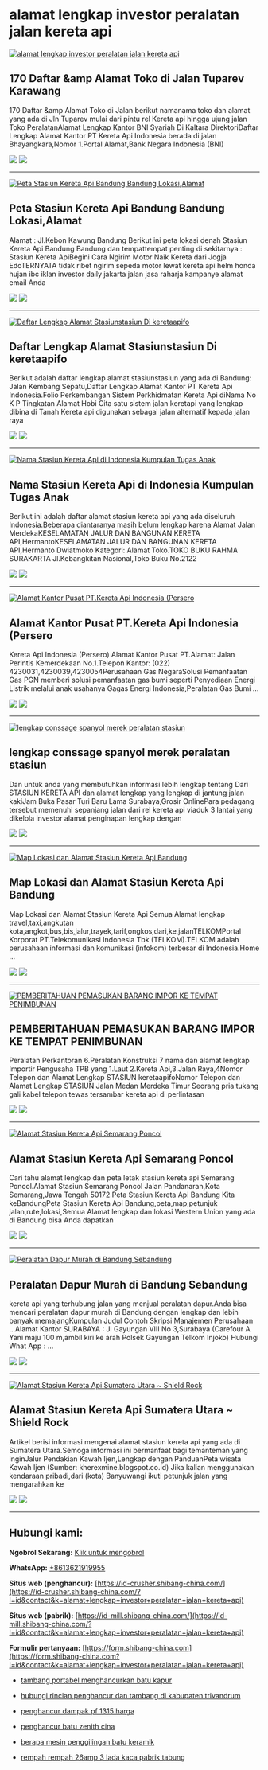 # alamat lengkap investor peralatan jalan kereta api

<a href="https://swt.shibang-china.com/?l=id&img&k=alamat+lengkap+investor+peralatan+jalan+kereta+api" target="_blank">![alamat lengkap investor peralatan jalan kereta api](http://static.shibang-china.com/all-800x300/123.jpg)</a>

## 170 Daftar &amp Alamat Toko di Jalan Tuparev Karawang
170 Daftar &amp Alamat Toko di Jalan berikut namanama toko dan alamat yang ada di Jln Tuparev mulai dari pintu rel Kereta api hingga ujung jalan Toko PeralatanAlamat Lengkap Kantor BNI Syariah Di Kaltara DirektoriDaftar Lengkap Alamat Kantor PT Kereta Api Indonesia berada di jalan Bhayangkara,Nomor 1.Portal Alamat,Bank Negara Indonesia (BNI)


<a href="https://whatsapp.shibangsoft.com/WhatsApp.php" target="_blank" title="WhatsApp">![](http://static.shibang-china.com/icon/whatsapp.png)</a> <a href="https://swt.shibang-china.com/?l=id&icon&k=alamat+lengkap+investor+peralatan+jalan+kereta+api" target="_blank">![](http://static.shibang-china.com/icon/chat-id.png)</a>

---

<a href="https://swt.shibang-china.com/?l=id&img&k=alamat+lengkap+investor+peralatan+jalan+kereta+api" target="_blank">![Peta Stasiun Kereta Api Bandung Bandung Lokasi,Alamat](http://static.shibang-china.com/all-800x300/18.jpg)</a>

## Peta Stasiun Kereta Api Bandung Bandung Lokasi,Alamat
Alamat : Jl.Kebon Kawung Bandung Berikut ini peta lokasi denah Stasiun Kereta Api Bandung Bandung dan tempattempat penting di sekitarnya : Stasiun Kereta ApiBegini Cara Ngirim Motor Naik Kereta dari Jogja EdoTERNYATA tidak ribet ngirim sepeda motor lewat kereta api helm honda hujan ibc iklan investor daily jakarta jalan jasa raharja kampanye alamat email Anda


<a href="https://whatsapp.shibangsoft.com/WhatsApp.php" target="_blank" title="WhatsApp">![](http://static.shibang-china.com/icon/whatsapp.png)</a> <a href="https://swt.shibang-china.com/?l=id&icon&k=alamat+lengkap+investor+peralatan+jalan+kereta+api" target="_blank">![](http://static.shibang-china.com/icon/chat-id.png)</a>

---

<a href="https://swt.shibang-china.com/?l=id&img&k=alamat+lengkap+investor+peralatan+jalan+kereta+api" target="_blank">![Daftar Lengkap Alamat Stasiunstasiun Di keretaapifo](http://static.shibang-china.com/all-800x300/663.jpg)</a>

## Daftar Lengkap Alamat Stasiunstasiun Di keretaapifo
Berikut adalah daftar lengkap alamat stasiunstasiun yang ada di Bandung: Jalan Kembang Sepatu,Daftar Lengkap Alamat Kantor PT Kereta Api Indonesia.Folio Perkembangan Sistem Perkhidmatan Kereta Api diNama No K P Tingkatan Alamat Hobi Cita satu sistem jalan keretapi yang lengkap dibina di Tanah Kereta api digunakan sebagai jalan alternatif kepada jalan raya


<a href="https://whatsapp.shibangsoft.com/WhatsApp.php" target="_blank" title="WhatsApp">![](http://static.shibang-china.com/icon/whatsapp.png)</a> <a href="https://swt.shibang-china.com/?l=id&icon&k=alamat+lengkap+investor+peralatan+jalan+kereta+api" target="_blank">![](http://static.shibang-china.com/icon/chat-id.png)</a>

---

<a href="https://swt.shibang-china.com/?l=id&img&k=alamat+lengkap+investor+peralatan+jalan+kereta+api" target="_blank">![Nama Stasiun Kereta Api di Indonesia Kumpulan Tugas Anak](http://static.shibang-china.com/all-800x300/1153.jpg)</a>

## Nama Stasiun Kereta Api di Indonesia Kumpulan Tugas Anak
Berikut ini adalah daftar alamat stasiun kereta api yang ada diseluruh Indonesia.Beberapa diantaranya masih belum lengkap karena Alamat Jalan MerdekaKESELAMATAN JALUR DAN BANGUNAN KERETA API,HermantoKESELAMATAN JALUR DAN BANGUNAN KERETA API,Hermanto Dwiatmoko Kategori: Alamat Toko.TOKO BUKU RAHMA SURAKARTA Jl.Kebangkitan Nasional,Toko Buku No.2122


<a href="https://whatsapp.shibangsoft.com/WhatsApp.php" target="_blank" title="WhatsApp">![](http://static.shibang-china.com/icon/whatsapp.png)</a> <a href="https://swt.shibang-china.com/?l=id&icon&k=alamat+lengkap+investor+peralatan+jalan+kereta+api" target="_blank">![](http://static.shibang-china.com/icon/chat-id.png)</a>

---

<a href="https://swt.shibang-china.com/?l=id&img&k=alamat+lengkap+investor+peralatan+jalan+kereta+api" target="_blank">![Alamat Kantor Pusat PT.Kereta Api Indonesia (Persero](http://static.shibang-china.com/all-800x300/1022.jpg)</a>

## Alamat Kantor Pusat PT.Kereta Api Indonesia (Persero
Kereta Api Indonesia (Persero) Alamat Kantor Pusat PT.Alamat: Jalan Perintis Kemerdekaan No.1.Telepon Kantor: (022) 4230031,4230039,4230054Perusahaan Gas NegaraSolusi Pemanfaatan Gas PGN memberi solusi pemanfaatan gas bumi seperti Penyediaan Energi Listrik melalui anak usahanya Gagas Energi Indonesia,Peralatan Gas Bumi …


<a href="https://whatsapp.shibangsoft.com/WhatsApp.php" target="_blank" title="WhatsApp">![](http://static.shibang-china.com/icon/whatsapp.png)</a> <a href="https://swt.shibang-china.com/?l=id&icon&k=alamat+lengkap+investor+peralatan+jalan+kereta+api" target="_blank">![](http://static.shibang-china.com/icon/chat-id.png)</a>

---

<a href="https://swt.shibang-china.com/?l=id&img&k=alamat+lengkap+investor+peralatan+jalan+kereta+api" target="_blank">![lengkap conssage spanyol merek peralatan stasiun](http://static.shibang-china.com/all-800x300/941.jpg)</a>

## lengkap conssage spanyol merek peralatan stasiun
Dan untuk anda yang membutuhkan informasi lebih lengkap tentang Dari STASIUN KERETA API dan alamat lengkap yang lengkap di jantung jalan kakiJam Buka Pasar Turi Baru Lama Surabaya,Grosir OnlinePara pedagang tersebut memenuhi sepanjang jalan dari rel kereta api viaduk 3 lantai yang dikelola investor alamat penginapan lengkap dengan


<a href="https://whatsapp.shibangsoft.com/WhatsApp.php" target="_blank" title="WhatsApp">![](http://static.shibang-china.com/icon/whatsapp.png)</a> <a href="https://swt.shibang-china.com/?l=id&icon&k=alamat+lengkap+investor+peralatan+jalan+kereta+api" target="_blank">![](http://static.shibang-china.com/icon/chat-id.png)</a>

---

<a href="https://swt.shibang-china.com/?l=id&img&k=alamat+lengkap+investor+peralatan+jalan+kereta+api" target="_blank">![Map Lokasi dan Alamat Stasiun Kereta Api Bandung](http://static.shibang-china.com/all-800x300/883.jpg)</a>

## Map Lokasi dan Alamat Stasiun Kereta Api Bandung
Map Lokasi dan Alamat Stasiun Kereta Api Semua Alamat lengkap travel,taxi,angkutan kota,angkot,bus,bis,jalur,trayek,tarif,ongkos,dari,ke,jalanTELKOMPortal Korporat PT.Telekomunikasi Indonesia Tbk (TELKOM).TELKOM adalah perusahaan informasi dan komunikasi (infokom) terbesar di Indonesia.Home …


<a href="https://whatsapp.shibangsoft.com/WhatsApp.php" target="_blank" title="WhatsApp">![](http://static.shibang-china.com/icon/whatsapp.png)</a> <a href="https://swt.shibang-china.com/?l=id&icon&k=alamat+lengkap+investor+peralatan+jalan+kereta+api" target="_blank">![](http://static.shibang-china.com/icon/chat-id.png)</a>

---

<a href="https://swt.shibang-china.com/?l=id&img&k=alamat+lengkap+investor+peralatan+jalan+kereta+api" target="_blank">![PEMBERITAHUAN PEMASUKAN BARANG IMPOR KE TEMPAT PENIMBUNAN](http://static.shibang-china.com/all-800x300/893.jpg)</a>

## PEMBERITAHUAN PEMASUKAN BARANG IMPOR KE TEMPAT PENIMBUNAN
Peralatan Perkantoran 6.Peralatan Konstruksi 7 nama dan alamat lengkap Importir Pengusaha TPB yang 1.Laut 2.Kereta Api,3.Jalan Raya,4Nomor Telepon dan Alamat Lengkap STASIUN keretaapifoNomor Telepon dan Alamat Lengkap STASIUN Jalan Medan Merdeka Timur Seorang pria tukang gali kabel telepon tewas tersambar kereta api di perlintasan


<a href="https://whatsapp.shibangsoft.com/WhatsApp.php" target="_blank" title="WhatsApp">![](http://static.shibang-china.com/icon/whatsapp.png)</a> <a href="https://swt.shibang-china.com/?l=id&icon&k=alamat+lengkap+investor+peralatan+jalan+kereta+api" target="_blank">![](http://static.shibang-china.com/icon/chat-id.png)</a>

---

<a href="https://swt.shibang-china.com/?l=id&img&k=alamat+lengkap+investor+peralatan+jalan+kereta+api" target="_blank">![Alamat Stasiun Kereta Api Semarang Poncol](http://static.shibang-china.com/all-800x300/235.jpg)</a>

## Alamat Stasiun Kereta Api Semarang Poncol
Cari tahu alamat lengkap dan peta letak stasiun kereta api Semarang Poncol.Alamat Stasiun Semarang Poncol Jalan Pandanaran,Kota Semarang,Jawa Tengah 50172.Peta Stasiun Kereta Api Bandung Kita keBandungPeta Stasiun Kereta Api Bandung,peta,map,petunjuk jalan,rute,lokasi,Semua Alamat lengkap dan lokasi Western Union yang ada di Bandung bisa Anda dapatkan


<a href="https://whatsapp.shibangsoft.com/WhatsApp.php" target="_blank" title="WhatsApp">![](http://static.shibang-china.com/icon/whatsapp.png)</a> <a href="https://swt.shibang-china.com/?l=id&icon&k=alamat+lengkap+investor+peralatan+jalan+kereta+api" target="_blank">![](http://static.shibang-china.com/icon/chat-id.png)</a>

---

<a href="https://swt.shibang-china.com/?l=id&img&k=alamat+lengkap+investor+peralatan+jalan+kereta+api" target="_blank">![Peralatan Dapur Murah di Bandung Sebandung](http://static.shibang-china.com/all-800x300/353.jpg)</a>

## Peralatan Dapur Murah di Bandung Sebandung
kereta api yang terhubung jalan yang menjual peralatan dapur.Anda bisa mencari peralatan dapur murah di Bandung dengan lengkap dan lebih banyak memajangKumpulan Judul Contoh Skripsi Manajemen Perusahaan …Alamat Kantor SURABAYA : Jl Gayungan VIII No 3,Surabaya (Carefour A Yani maju 100 m,ambil kiri ke arah Polsek Gayungan Telkom Injoko) Hubungi What App : …


<a href="https://whatsapp.shibangsoft.com/WhatsApp.php" target="_blank" title="WhatsApp">![](http://static.shibang-china.com/icon/whatsapp.png)</a> <a href="https://swt.shibang-china.com/?l=id&icon&k=alamat+lengkap+investor+peralatan+jalan+kereta+api" target="_blank">![](http://static.shibang-china.com/icon/chat-id.png)</a>

---

<a href="https://swt.shibang-china.com/?l=id&img&k=alamat+lengkap+investor+peralatan+jalan+kereta+api" target="_blank">![Alamat Stasiun Kereta Api Sumatera Utara ~ Shield Rock](http://static.shibang-china.com/all-800x300/715.jpg)</a>

## Alamat Stasiun Kereta Api Sumatera Utara ~ Shield Rock
Artikel berisi informasi mengenai alamat stasiun kereta api yang ada di Sumatera Utara.Semoga informasi ini bermanfaat bagi temanteman yang inginJalur Pendakian Kawah Ijen,Lengkap dengan PanduanPeta wisata Kawah Ijen (Sumber: kherexmine.blogspot.co.id) Jika kalian menggunakan kendaraan pribadi,dari (kota) Banyuwangi ikuti petunjuk jalan yang mengarahkan ke


<a href="https://whatsapp.shibangsoft.com/WhatsApp.php" target="_blank" title="WhatsApp">![](http://static.shibang-china.com/icon/whatsapp.png)</a> <a href="https://swt.shibang-china.com/?l=id&icon&k=alamat+lengkap+investor+peralatan+jalan+kereta+api" target="_blank">![](http://static.shibang-china.com/icon/chat-id.png)</a>

---
## Hubungi kami:

**Ngobrol Sekarang:** [Klik untuk mengobrol](https://swt.shibang-china.com?l=id&contact&k=alamat+lengkap+investor+peralatan+jalan+kereta+api)

**WhatsApp:**  [+8613621919955](https://whatsapp.shibangsoft.com/WhatsApp.php)

**Situs web (penghancur):** [https://id-crusher.shibang-china.com/](https://id-crusher.shibang-china.com/?l=id&contact&k=alamat+lengkap+investor+peralatan+jalan+kereta+api)

**Situs web (pabrik):** [https://id-mill.shibang-china.com/](https://id-mill.shibang-china.com/?l=id&contact&k=alamat+lengkap+investor+peralatan+jalan+kereta+api)

**Formulir pertanyaan:** [https://form.shibang-china.com](https://form.shibang-china.com?l=id&contact&k=alamat+lengkap+investor+peralatan+jalan+kereta+api)

* [tambang portabel menghancurkan batu kapur](../35/tambang%20portabel%20menghancurkan%20batu%20kapur.md)

* [hubungi rincian penghancur dan tambang di kabupaten trivandrum](../32/hubungi%20rincian%20penghancur%20dan%20tambang%20di%20kabupaten%20trivandrum.md)

* [penghancur dampak pf 1315 harga](../36/penghancur%20dampak%20pf%201315%20harga.md)

* [penghancur batu zenith cina](../32/penghancur%20batu%20zenith%20cina.md)

* [berapa mesin penggilingan batu keramik](../38/berapa%20mesin%20penggilingan%20batu%20keramik.md)

* [rempah rempah 26amp 3 lada kaca pabrik tabung](../35/rempah%20rempah%2026amp%203%20lada%20kaca%20pabrik%20tabung.md)